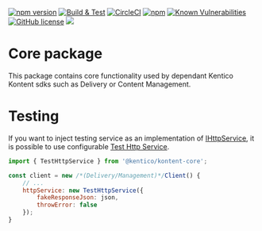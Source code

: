
[![npm version](https://badge.fury.io/js/%40kentico%2Fkontent-core.svg)](https://badge.fury.io/js/%40kentico%2Fkontent-core)
[![Build & Test](https://github.com/Kentico/kontent-core-js/actions/workflows/integrate.yml/badge.svg)](https://github.com/Kentico/kontent-core-js/actions/workflows/integrate.yml)
[![CircleCI](https://circleci.com/gh/Kentico/kontent-core-js/tree/master.svg?style=svg)](https://circleci.com/gh/Kentico/kontent-core-js/tree/master)
[![npm](https://img.shields.io/npm/dt/@kentico/kontent-core.svg)](https://www.npmjs.com/package/@kentico/kontent-core)
[![Known Vulnerabilities](https://snyk.io/test/github/Kentico/kontent-core-js/badge.svg)](https://snyk.io/test/github/kentico/kontent-core-js)
[![GitHub license](https://img.shields.io/github/license/Kentico/kontent-core-js.svg)](https://github.com/Kentico/kontent-core-js)
[![](https://data.jsdelivr.com/v1/package/npm/@kentico/kontent-core/badge)](https://www.jsdelivr.com/package/npm/@kentico/kontent-core)


# Core package

This package contains core functionality used by dependant Kentico Kontent sdks such as Delivery or Content Management.

# Testing

If you want to inject testing service as an implementation of [IHttpService](lib/http/ihttp.service.ts), it is possible to use configurable [Test Http Service](lib/http/test-http.service.ts).

```js
import { TestHttpService } from '@kentico/kontent-core';

const client = new /*(Delivery/Management)*/Client() {
    // ...
    httpService: new TestHttpService({
        fakeResponseJson: json,
        throwError: false
    });
}
```



